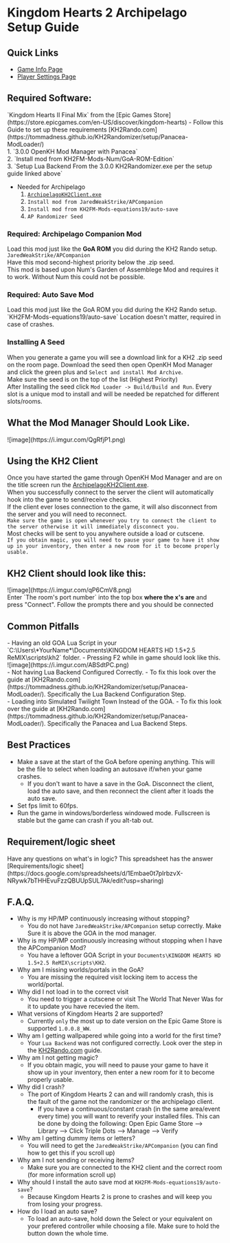 # Kingdom Hearts 2 Archipelago Setup Guide
<h2 style="text-transform:none";>Quick Links</h2>

- [Game Info Page](../../../../games/Kingdom%20Hearts%202/info/en)
- [Player Settings Page](../../../../games/Kingdom%20Hearts%202/player-settings)

<h2 style="text-transform:none";>Required Software:</h2>
 `Kingdom Hearts II Final Mix` from the [Epic Games Store](https://store.epicgames.com/en-US/discover/kingdom-hearts)
- Follow this Guide to set up these requirements [KH2Rando.com](https://tommadness.github.io/KH2Randomizer/setup/Panacea-ModLoader/)<br>
    1. `3.0.0 OpenKH Mod Manager with Panacea`<br>
    2. `Install mod from KH2FM-Mods-Num/GoA-ROM-Edition`<br>
    3. `Setup Lua Backend From the 3.0.0 KH2Randomizer.exe per the setup guide linked above`<br>

- Needed for Archipelago 
    1. [`ArchipelagoKH2Client.exe`](https://github.com/ArchipelagoMW/Archipelago/releases)<br>
    2. `Install mod from JaredWeakStrike/APCompanion`<br>
    3. `Install mod from KH2FM-Mods-equations19/auto-save`<br>
    4. `AP Randomizer Seed`
<h3 style="text-transform:none";>Required: Archipelago Companion Mod</h3>

Load this mod just like the <b>GoA ROM</b> you did during the KH2 Rando setup. `JaredWeakStrike/APCompanion`<br> 
Have this mod second-highest priority below the .zip seed.<br>
This mod is based upon Num's Garden of Assemblege Mod and requires it to work. Without Num this could not be possible. 

<h3 style="text-transform:none";>Required: Auto Save Mod</h3>
Load this mod just like the GoA ROM you did during the KH2 Rando setup. `KH2FM-Mods-equations19/auto-save` Location doesn't matter, required in case of crashes.

<h3 style="text-transform:none";>Installing A Seed</h3>

When you generate a game you will see a download link for a KH2 .zip seed on the room page. Download the seed then open OpenKH Mod Manager and click the green plus and `Select and install Mod Archive`.<br>
Make sure the seed is on the top of the list (Highest Priority)<br>
After Installing the seed click `Mod Loader -> Build/Build and Run`. Every slot is a unique mod to install and will be needed be repatched for different slots/rooms.

<h2 style="text-transform:none";>What the Mod Manager Should Look Like.</h2>
![image](https://i.imgur.com/QgRfjP1.png)

<h2 style="text-transform:none";>Using the KH2 Client</h2>

Once you have started the game through OpenKH Mod Manager and are on the title screen run the [ArchipelagoKH2Client.exe](https://github.com/ArchipelagoMW/Archipelago/releases). <br>
When you successfully connect to the server the client will automatically hook into the game to send/receive checks. <br>
If the client ever loses connection to the game, it will also disconnect from the server and you will need to reconnect.<br> 
`Make sure the game is open whenever you try to connect the client to the server otherwise it will immediately disconnect you.`<br>
Most checks will be sent to you anywhere outside a load or cutscene.<br>
`If you obtain magic, you will need to pause your game to have it show up in your inventory, then enter a new room for it to become properly usable.`
<br>
<h2 style="text-transform:none";>KH2 Client should look like this: </h2>
![image](https://i.imgur.com/qP6CmV8.png)
<br>
Enter `The room's port number` into the top box <b> where the x's are</b> and press "Connect". Follow the prompts there and you should be connected


<h2 style="text-transform:none";>Common Pitfalls</h2>
- Having an old GOA Lua Script in your `C:\Users\*YourName*\Documents\KINGDOM HEARTS HD 1.5+2.5 ReMIX\scripts\kh2` folder.
  - Pressing F2 while in game should look like this. ![image](https://i.imgur.com/ABSdtPC.png)
<br>
- Not having Lua Backend Configured Correctly.
  - To fix this look over the guide at [KH2Rando.com](https://tommadness.github.io/KH2Randomizer/setup/Panacea-ModLoader/). Specifically the Lua Backend Configuration Step.
<br>
- Loading into Simulated Twilight Town Instead of the GOA.
  - To fix this look over the guide at [KH2Rando.com](https://tommadness.github.io/KH2Randomizer/setup/Panacea-ModLoader/). Specifically the Panacea and Lua Backend Steps.


<h2 style="text-transform:none";>Best Practices</h2>

- Make a save at the start of the GoA before opening anything. This will be the file to select when loading an autosave if/when your game crashes.
    - If you don't want to have a save in the GoA. Disconnect the client, load the auto save, and then reconnect the client after it loads the auto save.
- Set fps limit to 60fps.
- Run the game in windows/borderless windowed mode. Fullscreen is stable but the game can crash if you alt-tab out.

<h2 style="text-transform:none";>Requirement/logic sheet</h2>
Have any questions on what's in logic? This spreadsheet has the answer [Requirements/logic sheet](https://docs.google.com/spreadsheets/d/1Embae0t7pIrbzvX-NRywk7bTHHEvuFzzQBUUpSUL7Ak/edit?usp=sharing)
<h2 style="text-transform:none";>F.A.Q.</h2>

- Why is my HP/MP continuously increasing without stopping?
    - You do not have `JaredWeakStrike/APCompanion` setup correctly. Make Sure it is above the GOA in the mod manager.
- Why is my HP/MP continuously increasing without stopping when I have the APCompanion Mod?
    - You have a leftover GOA Script in your `Documents\KINGDOM HEARTS HD 1.5+2.5 ReMIX\scripts\KH2`.
- Why am I missing worlds/portals in the GoA?
    - You are missing the required visit locking item to access the world/portal.
- Why did I not load in to the correct visit
    - You need to trigger a cutscene or visit The World That Never Was for it to update you have recevied the item.
- What versions of Kingdom Hearts 2 are supported?
    - Currently `only` the most up to date version on the Epic Game Store is supported `1.0.0.8_WW`.
- Why am I getting wallpapered while going into a world for the first time?
  - Your `Lua Backend` was not configured correctly. Look over the step in the [KH2Rando.com](https://tommadness.github.io/KH2Randomizer/setup/Panacea-ModLoader/) guide.
- Why am I not getting magic?
    - If you obtain magic, you will need to pause your game to have it show up in your inventory, then enter a new room for it to become properly usable.
- Why did I crash?
    - The port of Kingdom Hearts 2 can and will randomly crash, this is the fault of the game not the randomizer or the archipelago client.
      - If you have a continuous/constant crash (in the same area/event every time) you will want to reverify your installed files. This can be done by doing the following: Open Epic Game Store --> Library --> Click Triple Dots --> Manage --> Verify
- Why am I getting dummy items or letters?
    - You will need to get the `JaredWeakStrike/APCompanion` (you can find how to get this if you scroll up)
- Why am I not sending or receiving items?
    - Make sure you are connected to the KH2 client and the correct room (for more information scroll up)
- Why should I install the auto save mod at `KH2FM-Mods-equations19/auto-save`?
    - Because Kingdom Hearts 2 is prone to crashes and will keep you from losing your progress.
- How do I load an auto save?
    - To load an auto-save, hold down the Select or your equivalent on your prefered controller while choosing a file. Make sure to hold the button down the whole time.


